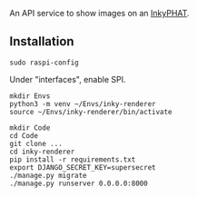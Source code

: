 An API service to show images on an [InkyPHAT](https://www.adafruit.com/product/3934).

## Installation

```
sudo raspi-config
```

Under "interfaces", enable SPI.

```
mkdir Envs
python3 -m venv ~/Envs/inky-renderer
source ~/Envs/inky-renderer/bin/activate

mkdir Code
cd Code
git clone ...
cd inky-renderer
pip install -r requirements.txt
export DJANGO_SECRET_KEY=supersecret
./manage.py migrate
./manage.py runserver 0.0.0.0:8000
```

